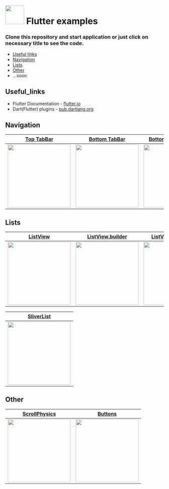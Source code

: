 # <img src="https://cdn-images-1.medium.com/max/1200/1*5-aoK8IBmXve5whBQM90GA.png" width="60" /> Flutter examples 
###  Clone this repository and start application or just click on necessary title to see the code.

- [Useful links](#Useful_links)
- [Navigation](#Navigation)
- [Lists](#Lists)
- [Other](#Other)
- ...soon

## Useful_links
- Flutter Documentation - [flutter.io](https://flutter.io/docs)
- Dart(Flutter) plugins - [pub.dartlang.org](https://pub.dartlang.org/flutter)

## Navigation
| [Top TabBar](https://github.com/Goolpe/flutter_simple/blob/master/lib/examples/navigation/exampleTopTabBar.dart) | [Bottom TabBar](https://github.com/Goolpe/flutter_simple/blob/master/lib/examples/navigation/exampleBottomTabBar.dart) | [BottomNavigationBar](https://github.com/Goolpe/flutter_simple/blob/master/lib/examples/navigation/exampleBottomNavigationBar.dart) | [BottomAppBar](https://github.com/Goolpe/flutter_simple/blob/master/lib/examples/navigation/exampleBottomAppBar.dart) |
| ---------- | ------------- | ------------------- | ------------ |
| <img src="https://media.giphy.com/media/Zd5YVCgsqKowWhGdn9/giphy.gif" width="200" /> | <img src="https://media.giphy.com/media/20KTI1fDfT6Z4422Vv/giphy.gif" width="200" /> | <img src="https://media.giphy.com/media/4TcR3uxI7xr0HUf9yU/giphy.gif" width="200" /> | <img src="https://media.giphy.com/media/3GlPRrJb9aF3P5JXqL/giphy.gif" width="200" />

## Lists
| [ListView](https://github.com/Goolpe/flutter_simple/blob/master/lib/examples/lists/exampleListView.dart) | [ListView.builder](https://github.com/Goolpe/flutter_simple/blob/master/lib/examples/lists/exampleListViewBuilder.dart) | [ListView.separated](https://github.com/Goolpe/flutter_simple/blob/master/lib/examples/lists/exampleListViewSeparated.dart) | [GridView.count](https://github.com/Goolpe/flutter_simple/blob/master/lib/examples/lists/exampleGridView.dart) |
| ---------- | ------------- | ------------- | ------------- |
| <img src="https://media.giphy.com/media/ddQnBNhxUd9ihKu4eq/giphy.gif" width="200" /> | <img src="https://media.giphy.com/media/5h28jVuDUapCdFOpO3/giphy.gif" width="200" /> | <img src="https://media.giphy.com/media/NRensw9ntQTf0dzIMe/giphy.gif" width="200" /> | <img src="https://media.giphy.com/media/26kO5pTj2gvbx8Ulco/giphy.gif" width="200" /> |

| [SliverList](https://github.com/Goolpe/flutter_simple/blob/master/lib/examples/lists/exampleSliverList.dart) |
| ---------- |
| <img src="https://media.giphy.com/media/3oaeOedAfWfLZ5zJP8/giphy.gif" width="200" /> |

## Other
| [ScrollPhysics](https://github.com/Goolpe/flutter_simple/blob/master/lib/examples/other/exampleScrollPhysics.dart) | [Buttons](https://github.com/Goolpe/flutter_simple/blob/master/lib/examples/other/exampleButtons.dart) |
| ---------- | ---------- |
| <img src="https://media.giphy.com/media/9uHZoEp9TA6Nsl7CMj/giphy.gif" width="200" /> | <img src="https://media.giphy.com/media/d7naYNNCAabKlr149a/giphy.gif" width="200" /> |